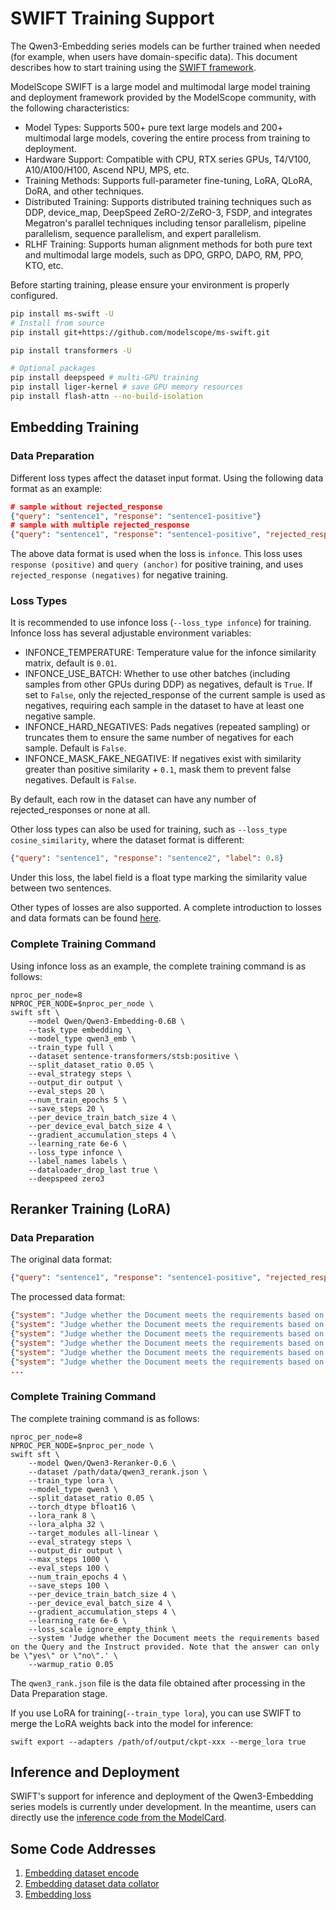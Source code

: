 # SWIFT Training Support

The Qwen3-Embedding series models can be further trained when needed (for example, when users have domain-specific data). This document describes how to start training using the [SWIFT framework](https://github.com/modelscope/swift).

ModelScope SWIFT is a large model and multimodal large model training and deployment framework provided by the ModelScope community, with the following characteristics:

- Model Types: Supports 500+ pure text large models and 200+ multimodal large models, covering the entire process from training to deployment.
- Hardware Support: Compatible with CPU, RTX series GPUs, T4/V100, A10/A100/H100, Ascend NPU, MPS, etc.
- Training Methods: Supports full-parameter fine-tuning, LoRA, QLoRA, DoRA, and other techniques.
- Distributed Training: Supports distributed training techniques such as DDP, device_map, DeepSpeed ZeRO-2/ZeRO-3, FSDP, and integrates Megatron's parallel techniques including tensor parallelism, pipeline parallelism, sequence parallelism, and expert parallelism.
- RLHF Training: Supports human alignment methods for both pure text and multimodal large models, such as DPO, GRPO, DAPO, RM, PPO, KTO, etc.

Before starting training, please ensure your environment is properly configured.

```bash
pip install ms-swift -U
# Install from source
pip install git+https://github.com/modelscope/ms-swift.git

pip install transformers -U

# Optional packages
pip install deepspeed # multi-GPU training
pip install liger-kernel # save GPU memory resources
pip install flash-attn --no-build-isolation
```

## Embedding Training
### Data Preparation

Different loss types affect the dataset input format. Using the following data format as an example:

```json
# sample without rejected_response
{"query": "sentence1", "response": "sentence1-positive"}
# sample with multiple rejected_response
{"query": "sentence1", "response": "sentence1-positive", "rejected_response":  ["sentence1-negative1", "sentence1-negative2", ...]}
```

The above data format is used when the loss is `infonce`. This loss uses `response (positive)` and `query (anchor)` for positive training, and uses `rejected_response (negatives)` for negative training.

### Loss Types

It is recommended to use infonce loss (`--loss_type infonce`) for training.
Infonce loss has several adjustable environment variables:

- INFONCE_TEMPERATURE: Temperature value for the infonce similarity matrix, default is `0.01`.
- INFONCE_USE_BATCH: Whether to use other batches (including samples from other GPUs during DDP) as negatives, default is `True`. If set to `False`, only the rejected_response of the current sample is used as negatives, requiring each sample in the dataset to have at least one negative sample.
- INFONCE_HARD_NEGATIVES: Pads negatives (repeated sampling) or truncates them to ensure the same number of negatives for each sample. Default is `False`.
- INFONCE_MASK_FAKE_NEGATIVE: If negatives exist with similarity greater than positive similarity + `0.1`, mask them to prevent false negatives. Default is `False`.

By default, each row in the dataset can have any number of rejected_responses or none at all.

Other loss types can also be used for training, such as `--loss_type cosine_similarity`, where the dataset format is different:

```json
{"query": "sentence1", "response": "sentence2", "label": 0.8}
```

Under this loss, the label field is a float type marking the similarity value between two sentences.

Other types of losses are also supported. A complete introduction to losses and data formats can be found [here](https://github.com/modelscope/ms-swift/blob/main/docs/source_en/BestPractices/Embedding.md).

### Complete Training Command

Using infonce loss as an example, the complete training command is as follows:

```shell
nproc_per_node=8
NPROC_PER_NODE=$nproc_per_node \
swift sft \
    --model Qwen/Qwen3-Embedding-0.6B \
    --task_type embedding \
    --model_type qwen3_emb \
    --train_type full \
    --dataset sentence-transformers/stsb:positive \
    --split_dataset_ratio 0.05 \
    --eval_strategy steps \
    --output_dir output \
    --eval_steps 20 \
    --num_train_epochs 5 \
    --save_steps 20 \
    --per_device_train_batch_size 4 \
    --per_device_eval_batch_size 4 \
    --gradient_accumulation_steps 4 \
    --learning_rate 6e-6 \
    --loss_type infonce \
    --label_names labels \
    --dataloader_drop_last true \
    --deepspeed zero3
```

## Reranker Training (LoRA)
### Data Preparation

The original data format:

```json
{"query": "sentence1", "response": "sentence1-positive", "rejected_response":  ["sentence1-negative1", "sentence1-negative2", ...]}
```
The processed data format:
```json
{"system": "Judge whether the Document meets the requirements based on the Query and the Instruct provided. Note that the answer can only be \"yes\" or \"no\".", "input": "<Instruct>: Given a search query, retrieve relevant passages that answer the query'\n<Query>: sentence1 \n<Document>: sentence1-positive ", "output": "<think>\n\n</think>\n\nyes"}
{"system": "Judge whether the Document meets the requirements based on the Query and the Instruct provided. Note that the answer can only be \"yes\" or \"no\".", "input": "<Instruct>: Given a search query, retrieve relevant passages that answer the query'\n<Query>: sentence1 \n<Document>: sentence1-negative1 ", "output": "<think>\n\n</think>\n\nno"}
{"system": "Judge whether the Document meets the requirements based on the Query and the Instruct provided. Note that the answer can only be \"yes\" or \"no\".", "input": "<Instruct>: Given a search query, retrieve relevant passages that answer the query'\n<Query>: sentence1 \n<Document>: sentence1-negative2 ", "output": "<think>\n\n</think>\n\nno"}
{"system": "Judge whether the Document meets the requirements based on the Query and the Instruct provided. Note that the answer can only be \"yes\" or \"no\".", "input": "<Instruct>: Given a search query, retrieve relevant passages that answer the query'\n<Query>: sentence2 \n<Document>: sentence2-positive ", "output": "<think>\n\n</think>\n\nyes"}
{"system": "Judge whether the Document meets the requirements based on the Query and the Instruct provided. Note that the answer can only be \"yes\" or \"no\".", "input": "<Instruct>: Given a search query, retrieve relevant passages that answer the query'\n<Query>: sentence2 \n<Document>: sentence2-negative1 ", "output": "<think>\n\n</think>\n\nno"}
{"system": "Judge whether the Document meets the requirements based on the Query and the Instruct provided. Note that the answer can only be \"yes\" or \"no\".", "input": "<Instruct>: Given a search query, retrieve relevant passages that answer the query'\n<Query>: sentence2 \n<Document>: sentence2-negative2 ", "output": "<think>\n\n</think>\n\nno"}
...
```
### Complete Training Command

The complete training command is as follows:
```shell
nproc_per_node=8
NPROC_PER_NODE=$nproc_per_node \
swift sft \
    --model Qwen/Qwen3-Reranker-0.6 \
    --dataset /path/data/qwen3_rerank.json \
    --train_type lora \
    --model_type qwen3 \
    --split_dataset_ratio 0.05 \
    --torch_dtype bfloat16 \
    --lora_rank 8 \
    --lora_alpha 32 \
    --target_modules all-linear \
    --eval_strategy steps \
    --output_dir output \
    --max_steps 1000 \
    --eval_steps 100 \
    --num_train_epochs 4 \
    --save_steps 100 \
    --per_device_train_batch_size 4 \
    --per_device_eval_batch_size 4 \
    --gradient_accumulation_steps 4 \
    --learning_rate 6e-6 \
    --loss_scale ignore_empty_think \
    --system 'Judge whether the Document meets the requirements based on the Query and the Instruct provided. Note that the answer can only be \"yes\" or \"no\".' \
    --warmup_ratio 0.05 
```
The `qwen3_rank.json` file is the data file obtained after processing in the Data Preparation stage.

If you use LoRA for training(`--train_type lora`), you can use SWIFT to merge the LoRA weights back into the model for inference:

```shell
swift export --adapters /path/of/output/ckpt-xxx --merge_lora true
```

## Inference and Deployment

SWIFT's support for inference and deployment of the Qwen3-Embedding series models is currently under development. In the meantime, users can directly use the [inference code from the ModelCard](https://huggingface.co/Qwen/Qwen3-Embedding-0.6B#sentence-transformers-usage).

## Some Code Addresses

1. [Embedding dataset encode](https://github.com/modelscope/ms-swift/blob/main/swift/llm/template/base.py#L338)
2. [Embedding dataset data collator](https://github.com/modelscope/ms-swift/blob/main/swift/llm/template/base.py#L1313)
3. [Embedding loss](https://github.com/modelscope/ms-swift/blob/main/swift/plugin/loss.py#L272)